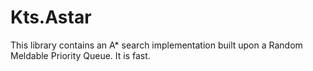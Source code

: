 # Kts.Astar
This library contains an A* search implementation built upon a Random Meldable Priority Queue. It is fast.
